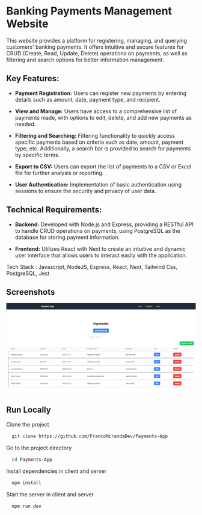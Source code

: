 # Banking Payments Management Website

This website provides a platform for registering, managing, and querying customers' banking payments. It offers intuitive and secure features for CRUD (Create, Read, Update, Delete) operations on payments, as well as filtering and search options for better information management.

## Key Features:

- **Payment Registration:** Users can register new payments by entering details such as amount, date, payment type, and recipient.
  
- **View and Manage:** Users have access to a comprehensive list of payments made, with options to edit, delete, and add new payments as needed.
  
- **Filtering and Searching:** Filtering functionality to quickly access specific payments based on criteria such as date, amount, payment type, etc. Additionally, a search bar is provided to search for payments by specific terms.
  
- **Export to CSV:** Users can export the list of payments to a CSV or Excel file for further analysis or reporting.

- **User Authentication:** Implementation of basic authentication using sessions to ensure the security and privacy of user data.

## Technical Requirements:

- **Backend:** Developed with Node.js and Express, providing a RESTful API to handle CRUD operations on payments, using PostgreSQL as the database for storing payment information.

- **Frontend:** Utilizes React with Next to create an intuitive and dynamic user interface that allows users to interact easily with the application.

Tech Stack : Javascript, NodeJS, Express, React, Next, Tailwind Css, PostgreSQL, Jest  


## Screenshots

![App Screenshot](images/Payments-App.png)


## Run Locally

Clone the project

```bash
  git clone https://github.com/FrancoMirandaDev/Payments-App
```

Go to the project directory

```bash
  cd Payments-App
```

Install dependencies in client and server

```bash
  npm install
```

Start the server in client and server

```bash
  npm run dev
```

